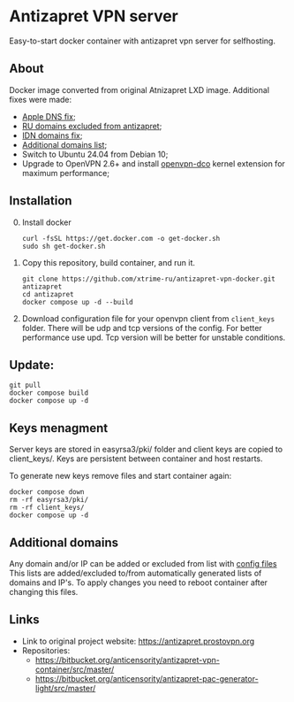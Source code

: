 # Antizapret VPN server
Easy-to-start docker container with antizapret vpn server for selfhosting.

## About
Docker image converted from original Atnizapret LXD image. 
Additional fixes were made:
 - [Apple DNS fix](https://github.com/xtrime-ru/antizapret-vpn-docker/blob/master/patches/kresd.conf#L3);
 - [RU domains excluded from antizapret](https://github.com/xtrime-ru/antizapret-vpn-docker/blob/master/patches/kresd.conf#L13);
 - [IDN domains fix](https://github.com/xtrime-ru/antizapret-vpn-docker/blob/master/patches/fix.sh#L5);
 - [Additional domains list](https://github.com/xtrime-ru/antizapret-vpn-docker/blob/master/config/include-hosts-custom.txt);
 - Switch to Ubuntu 24.04 from Debian 10;
 - Upgrade to OpenVPN 2.6+ and install [openvpn-dco](https://openvpn.net/as-docs/tutorials/tutorial--turn-on-openvpn-dco.html) kernel extension for maximum performance;


## Installation
0. Install docker
    ```shell
    curl -fsSL https://get.docker.com -o get-docker.sh
    sudo sh get-docker.sh
    ```

1. Copy this repository, build container, and run it.
    ```shell
    git clone https://github.com/xtrime-ru/antizapret-vpn-docker.git antizapret
    cd antizapret
    docker compose up -d --build
    ```
2. Download configuration file for your openvpn client from `client_keys` folder. 
There will be udp and tcp versions of the config. For better performance use upd.
Tcp version will be better for unstable conditions.

## Update:
 
```shell
git pull 
docker compose build
docker compose up -d
```

## Keys menagment
Server keys are stored in easyrsa3/pki/ folder and client keys are copied to client_keys/. 
Keys are persistent between container and host restarts.

To generate new keys remove files and start container again:
```shell
docker compose down
rm -rf easyrsa3/pki/
rm -rf client_keys/
docker compose up -d
```

## Additional domains
Any domain and/or IP can be added or excluded from list with [config files](https://github.com/xtrime-ru/antizapret-vpn-docker/tree/master/config)
This lists are added/excluded to/from automatically generated lists of domains and IP's. 
To apply changes you need to reboot container after changing this files.


## Links
- Link to original project website: https://antizapret.prostovpn.org
- Repositories:
    - https://bitbucket.org/anticensority/antizapret-vpn-container/src/master/
    - https://bitbucket.org/anticensority/antizapret-pac-generator-light/src/master/
